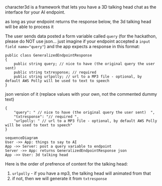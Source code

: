 character3d is a framework that lets you have a 3D talking head chat as the interface for your AI endpoint.

as long as your endpoint returns the response below, the 3d talking head will be able to process it 

The user sends data posted a form variable called `query` (for the hackathon, please do NOT use json... just imagine if your endpoint accepted a `input field name="query"`) and the app expects a response in this format: 

```
public class GeneralizedEndpointResponse
{
    public string query; // nice to have (the original query the user sent) 
    public string txtresponse; // required 
    public string urlpolly; // url to a MP3 file - optional, by default AWS Polly will be used to text to speech
}
```
json version of it (replace values with your own, not the commented dummy text)
``` 
{
    "query": " // nice to have (the original query the user sent)  ",
    "txtresponse": "// required ",
    "urlpolly: " // url to a MP3 file - optional, by default AWS Polly will be used to text to speech"
}
```



```mermaid
sequenceDiagram
User ->> App: things to say to AI
App ->> Server: post a query variable to endpoint
Server ->> App: returns GeneralizedEndpointResponse json 
App ->> User: 3d talking head
```

Here is the order of prefrence of content for the talking head:

1. `urlpolly` - if you have a mp3, the talking head will animated from that
2. if not, then we will generate it from `txtresponse` 
